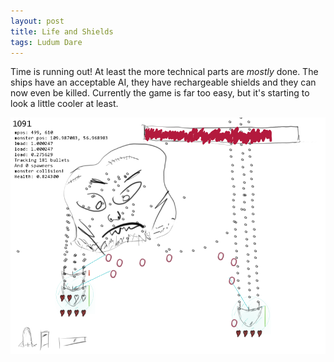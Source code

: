 ```yaml
---
layout: post
title: Life and Shields
tags: Ludum Dare
---
```


Time is running out! At least the more technical parts are *mostly* done. The ships have an acceptable AI, they have rechargeable shields and they can now even be killed. Currently the game is far too easy, but it's starting to look a little cooler at least.

![](/images/ld33/lifenshields.png)
